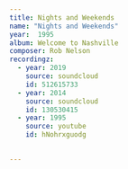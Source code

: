```yaml
---
title: Nights and Weekends
name: "Nights and Weekends"
year:  1995
album: Welcome to Nashville
composer: Rob Nelson
recordingz:
  - year: 2019
    source: soundcloud
    id: 512615733
  - year: 2014
    source: soundcloud
    id: 130530415
  - year: 1995
    source: youtube
    id: hNohrxguodg

 
---
```



